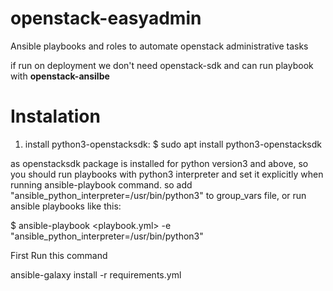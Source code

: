 # openstack-easyadmin
Ansible playbooks and roles to automate openstack administrative tasks 

if run on deployment we don't need openstack-sdk and can run playbook with <b> openstack-ansilbe </b>
# Instalation
1. install python3-openstacksdk:
   $ sudo apt install python3-openstacksdk

as openstacksdk package is installed for python version3 and above, so you should run playbooks with python3 interpreter and set it explicitly when running ansible-playbook command. so add "ansible_python_interpreter=/usr/bin/python3" to group_vars file, or run ansible playbooks like this:

   $ ansible-playbook <playbook.yml>  -e "ansible_python_interpreter=/usr/bin/python3"
   
   
First Run this command

ansible-galaxy install -r requirements.yml 

